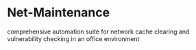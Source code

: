 # Net-Maintenance
comprehensive automation suite for network cache clearing and vulnerability checking in an office environment
